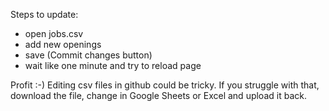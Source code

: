 Steps to update:
- open jobs.csv
- add new openings
- save (Commit changes button)
- wait like one minute and try to reload page

Profit :-) 
Editing csv files in github could be tricky. If you struggle with that, download the file, change in Google Sheets or Excel and upload it back.
